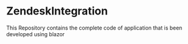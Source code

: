 # ZendeskIntegration
This Repository contains the complete code of application that is been developed using blazor
